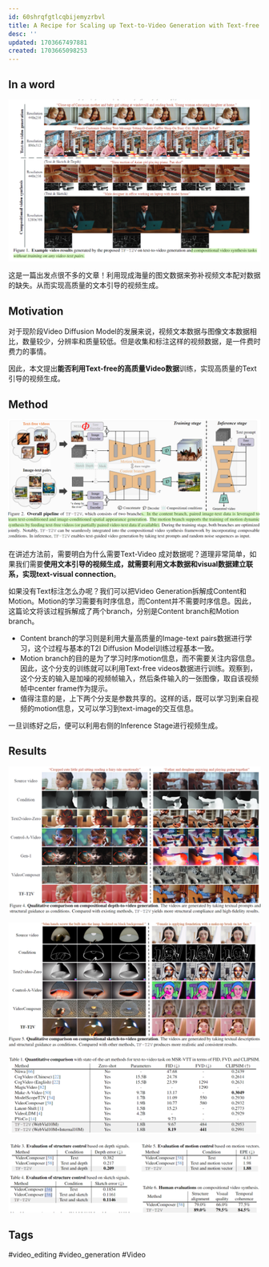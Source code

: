 ```yaml
---
id: 60shrqfgtlcqbijemyzrbvl
title: A Recipe for Scaling up Text-to-Video Generation with Text-free Videos
desc: ''
updated: 1703667497881
created: 1703665098253
---
```


## In a word

![图 0](assets/images/d10639149cd9e0c24f0cf8af6e34869e812600ed07f36269a0de0c0abe05f41b.png)  

这是一篇出发点很不多的文章！利用现成海量的图文数据来弥补视频文本配对数据的缺失。从而实现高质量的文本引导的视频生成。



## Motivation
对于现阶段Video Diffusion Model的发展来说，视频文本数据与图像文本数据相比，数量较少，分辨率和质量较低。但是收集和标注这样的视频数据，是一件费时费力的事情。

因此，本文提出**能否利用Text-free的高质量Video数据**训练，实现高质量的Text引导的视频生成。



## Method

![图 1](assets/images/680deb8ce7efccdbcee46865a089fad1ba6a3c2c34abff295cdfc1db61d2e93f.png)  

在讲述方法前，需要明白为什么需要Text-Video 成对数据呢？道理非常简单，如果我们需要**使用文本引导的视频生成，就需要利用文本数据和visual数据建立联系，实现text-visual connection**。


如果没有Text标注怎么办呢？我们可以把Video Generation拆解成Content和Motion。Motion的学习需要有时序信息，而Content并不需要时序信息。因此，这篇论文将该过程拆解成了两个branch，分别是Content branch和Motion branch。

* Content branch的学习则是利用大量高质量的Image-text pairs数据进行学习，这个过程与基本的T2I Diffusion Model训练过程基本一致。
* Motion branch的目的是为了学习时序motion信息，而不需要关注内容信息。因此，这个分支的训练就可以利用Text-free videos数据进行训练。观察到，这个分支的输入是加噪的视频帧输入，然后条件输入的一张图像，取自该视频帧中center frame作为提示。
* 值得注意的是，上下两个分支是参数共享的。这样的话，既可以学习到来自视频的motion信息，又可以学习到text-image的交互信息。

一旦训练好之后，便可以利用右侧的Inference Stage进行视频生成。

## Results

![图 2](assets/images/54351e29d5befa26e81350a7e226e100d9799708175c6abd5e89a3f3615b312f.png)  

![图 3](assets/images/f3ee8ac0ed0582490c88a34172da9fc9de8df470fe733e28316fece01b5b1164.png)  

![图 4](assets/images/a8e76cf3492a7bdf5931ed4d183f1753cb05d071d68f9f8cc226b530a81d8c68.png)  

![图 5](assets/images/00f243982935eaa33f2471dc15e1b539ecf414c7604b61e4dc090aa797e868a6.png)  


## Tags

#video_editing
#video_generation
#Video